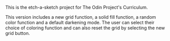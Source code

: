 This is the etch-a-sketch project for The Odin Project's Curriculum. 

This version includes a new grid function, a solid fill function,
a random color function and a default darkening mode. The user can select
their choice of coloring function and can also reset the grid by selecting
the new grid button.

